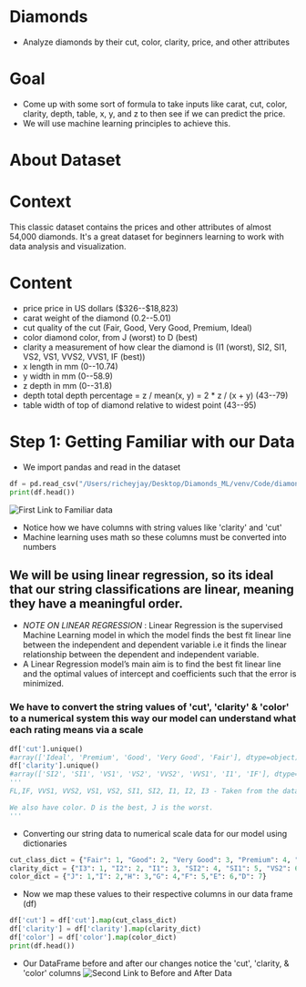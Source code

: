 # Diamonds
- Analyze diamonds by their cut, color, clarity, price, and other attributes
# Goal
- Come up with some sort of formula to take inputs like carat, cut, color, clarity, depth, table, x, y, and z to then see if we can predict the price.
- We will use machine learning principles to achieve this. 
# About Dataset
# Context
This classic dataset contains the prices and other attributes of almost 54,000 diamonds. It's a great dataset for beginners learning to work with data analysis and visualization.
# Content
- price price in US dollars (\$326--\$18,823)
- carat weight of the diamond (0.2--5.01)
- cut quality of the cut (Fair, Good, Very Good, Premium, Ideal)
- color diamond color, from J (worst) to D (best)
- clarity a measurement of how clear the diamond is (I1 (worst), SI2, SI1, VS2, VS1, VVS2, VVS1, IF (best))
- x length in mm (0--10.74)
- y width in mm (0--58.9)
- z depth in mm (0--31.8)
- depth total depth percentage = z / mean(x, y) = 2 * z / (x + y) (43--79)
- table width of top of diamond relative to widest point (43--95)

# Step 1: Getting Familiar with our Data
- We import pandas and read in the dataset
```python
df = pd.read_csv("/Users/richeyjay/Desktop/Diamonds_ML/venv/Code/diamonds.csv", index_col=0)
print(df.head())
```
![First Link to Familiar data](OutputsForFile/GettingStartedWithOurData.png)
- Notice how we have columns with string values like 'clarity' and 'cut'
- Machine learning uses math so these columns must be converted into numbers 

## We will be using linear regression, so its ideal that our string classifications are linear, meaning they have a meaningful order.
- *NOTE ON LINEAR REGRESSION* : Linear Regression is the supervised Machine Learning model in which the model finds the best fit linear line between the independent and dependent variable i.e it finds the linear relationship between the dependent and independent variable.
- A Linear Regression model’s main aim is to find the best fit linear line and the optimal values of intercept and coefficients such that the error is minimized.

### We have to convert the string values of 'cut', 'clarity' & 'color' to a numerical system this way our model can understand what each rating means via a scale

```python
df['cut'].unique()
#array(['Ideal', 'Premium', 'Good', 'Very Good', 'Fair'], dtype=object)
df['clarity'].unique()
#array(['SI2', 'SI1', 'VS1', 'VS2', 'VVS2', 'VVS1', 'I1', 'IF'], dtype=object)
'''
FL,IF, VVS1, VVS2, VS1, VS2, SI1, SI2, I1, I2, I3 - Taken from the dataset page, this is ordered best to worst, so now we need this in a dict too.

We also have color. D is the best, J is the worst.
'''
```
- Converting our string data to numerical scale data for our model using dictionaries
```python
cut_class_dict = {"Fair": 1, "Good": 2, "Very Good": 3, "Premium": 4, "Ideal": 5}
clarity_dict = {"I3": 1, "I2": 2, "I1": 3, "SI2": 4, "SI1": 5, "VS2": 6, "VS1": 7, "VVS2": 8, "VVS1": 9, "IF": 10, "FL": 11}
color_dict = {"J": 1,"I": 2,"H": 3,"G": 4,"F": 5,"E": 6,"D": 7}
```
- Now we map these values to their respective columns in our data frame (df)
```python
df['cut'] = df['cut'].map(cut_class_dict)
df['clarity'] = df['clarity'].map(clarity_dict)
df['color'] = df['color'].map(color_dict)
print(df.head())
```
- Our DataFrame before and after our changes notice the 'cut', 'clarity, & 'color' columns
![Second Link to Before and After Data](OutputsForFile/DataFrameAfterNumChange.png)